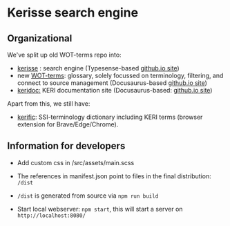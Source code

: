 # Kerisse search engine

## Organizational

We've split up old WOT-terms repo into:

- [kerisse](https://github.com/WebOfTrust/kerisse) : search engine (Typesense-based [github.io site](https://weboftrust.github.io/kerisse/))
- new [WOT-terms](https://github.com/WebOfTrust/WOT-terms): glossary, solely focussed on terminology, filtering, and connect to source management (Docusaurus-based [github.io site](https://weboftrust.github.io/WOT-terms/?level=2))
- [keridoc:](https://github.com/WebOfTrust/keridoc) KERI documentation site (Docusaurus-based: [github.io site](https://weboftrust.github.io/keridoc/?level=2))

Apart from this, we still have:

- [kerific](https://github.com/WebOfTrust/kerific): SSI-terminology dictionary including KERI terms (browser extension for Brave/Edge/Chrome).

## Information for developers

- Add custom css in /src/assets/main.scss

- The references in manifest.json point to files in the final distribution: `/dist`
- `/dist` is generated from source via `npm run build`
- Start local webserver: `npm start`, this will start a server on `http://localhost:8080/`
